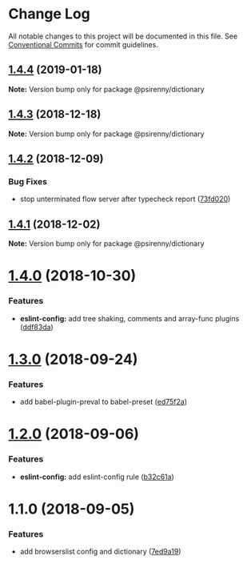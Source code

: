 # Change Log

All notable changes to this project will be documented in this file.
See [Conventional Commits](https://conventionalcommits.org) for commit guidelines.

## [1.4.4](https://github.com/psirenny/monorepo/tree/master/packages/dictionary/compare/@psirenny/dictionary@1.4.3...@psirenny/dictionary@1.4.4) (2019-01-18)

**Note:** Version bump only for package @psirenny/dictionary





## [1.4.3](https://github.com/psirenny/monorepo/tree/master/packages/dictionary/compare/@psirenny/dictionary@1.4.2...@psirenny/dictionary@1.4.3) (2018-12-18)

**Note:** Version bump only for package @psirenny/dictionary





## [1.4.2](https://github.com/psirenny/monorepo/tree/master/packages/dictionary/compare/@psirenny/dictionary@1.4.1...@psirenny/dictionary@1.4.2) (2018-12-09)


### Bug Fixes

* stop unterminated flow server after typecheck report ([73fd020](https://github.com/psirenny/monorepo/tree/master/packages/dictionary/commit/73fd020))





## [1.4.1](https://github.com/psirenny/monorepo/tree/master/packages/dictionary/compare/@psirenny/dictionary@1.4.0...@psirenny/dictionary@1.4.1) (2018-12-02)

**Note:** Version bump only for package @psirenny/dictionary





# [1.4.0](https://github.com/psirenny/monorepo/tree/master/packages/dictionary/compare/@psirenny/dictionary@1.3.0...@psirenny/dictionary@1.4.0) (2018-10-30)


### Features

* **eslint-config:** add tree shaking, comments and array-func plugins ([ddf83da](https://github.com/psirenny/monorepo/tree/master/packages/dictionary/commit/ddf83da))





<a name="1.3.0"></a>
# [1.3.0](https://github.com/psirenny/monorepo/tree/master/packages/dictionary/compare/@psirenny/dictionary@1.2.0...@psirenny/dictionary@1.3.0) (2018-09-24)


### Features

* add babel-plugin-preval to babel-preset ([ed75f2a](https://github.com/psirenny/monorepo/tree/master/packages/dictionary/commit/ed75f2a))





<a name="1.2.0"></a>
# [1.2.0](https://github.com/psirenny/monorepo/tree/master/packages/dictionary/compare/@psirenny/dictionary@1.1.0...@psirenny/dictionary@1.2.0) (2018-09-06)


### Features

* **eslint-config:** add eslint-config rule ([b32c61a](https://github.com/psirenny/monorepo/tree/master/packages/dictionary/commit/b32c61a))





<a name="1.1.0"></a>
# 1.1.0 (2018-09-05)


### Features

* add browserslist config and dictionary ([7ed9a19](https://github.com/psirenny/monorepo/tree/master/packages/dictionary/commit/7ed9a19))
